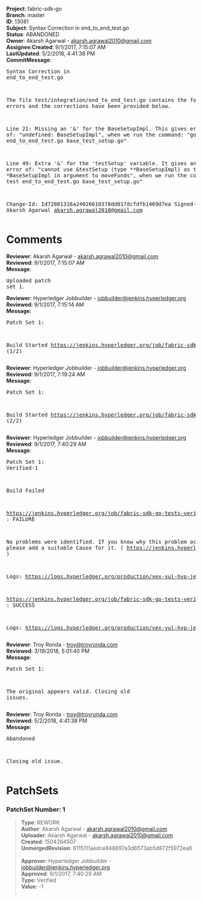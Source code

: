 <strong>Project</strong>: fabric-sdk-go</br><strong>Branch</strong>: master<br><strong>ID</strong>: 13081<br><strong>Subject</strong>: Syntax Correction in end_to_end_test.go<br><strong>Status</strong>: ABANDONED<br><strong>Owner</strong>: Akarsh Agarwal - akarsh.agrawal2010@gmail.com<br><strong>Assignee</strong>:<strong>Created</strong>: 9/1/2017, 7:15:07 AM<br><strong>LastUpdated</strong>: 5/2/2018, 4:41:38 PM<br><strong>CommitMessage</strong>:<br><pre>Syntax Correction in end_to_end_test.go

The file test/integration/end_to_end_test.go contains the
following errors and the corrections have been provided below.

Line 21: Missing an '&' for the BaseSetupImpl.
This gives error of: "undefined: BaseSetupImpl",
when we run the command:
"go test end_to_end_test.go base_test_setup.go"

Line 49: Extra '&' for the 'testSetup' variable.
It gives an error of:
"cannot use &testSetup (type **BaseSetupImpl)
as type *BaseSetupImpl in argument to moveFunds",
when we run the command:
"go test end_to_end_test.go base_test_setup.go"

Change-Id: Id72801316a24026610378dd017dcfdfb1469d7ea
Signed-off-by: Akarsh Agarwal <akarsh.agrawal2010@gmail.com>
</pre><h1>Comments</h1><strong>Reviewer</strong>: Akarsh Agarwal - akarsh.agrawal2010@gmail.com<br><strong>Reviewed</strong>: 9/1/2017, 7:15:07 AM<br><strong>Message</strong>: <pre>Uploaded patch set 1.</pre><strong>Reviewer</strong>: Hyperledger Jobbuilder - jobbuilder@jenkins.hyperledger.org<br><strong>Reviewed</strong>: 9/1/2017, 7:15:14 AM<br><strong>Message</strong>: <pre>Patch Set 1:

Build Started https://jenkins.hyperledger.org/job/fabric-sdk-go-tests-verify-s390x/224/ (1/2)</pre><strong>Reviewer</strong>: Hyperledger Jobbuilder - jobbuilder@jenkins.hyperledger.org<br><strong>Reviewed</strong>: 9/1/2017, 7:19:24 AM<br><strong>Message</strong>: <pre>Patch Set 1:

Build Started https://jenkins.hyperledger.org/job/fabric-sdk-go-tests-verify-x86_64/368/ (2/2)</pre><strong>Reviewer</strong>: Hyperledger Jobbuilder - jobbuilder@jenkins.hyperledger.org<br><strong>Reviewed</strong>: 9/1/2017, 7:40:29 AM<br><strong>Message</strong>: <pre>Patch Set 1: Verified-1

Build Failed 

https://jenkins.hyperledger.org/job/fabric-sdk-go-tests-verify-s390x/224/ : FAILURE

No problems were identified. If you know why this problem occurred, please add a suitable Cause for it. ( https://jenkins.hyperledger.org/job/fabric-sdk-go-tests-verify-s390x/224/ )

Logs: https://logs.hyperledger.org/production/vex-yul-hyp-jenkins-1/fabric-sdk-go-tests-verify-s390x/224

https://jenkins.hyperledger.org/job/fabric-sdk-go-tests-verify-x86_64/368/ : SUCCESS

Logs: https://logs.hyperledger.org/production/vex-yul-hyp-jenkins-1/fabric-sdk-go-tests-verify-x86_64/368</pre><strong>Reviewer</strong>: Troy Ronda - troy@troyronda.com<br><strong>Reviewed</strong>: 3/19/2018, 5:01:40 PM<br><strong>Message</strong>: <pre>Patch Set 1:

The original appears valid. Closing old issues.</pre><strong>Reviewer</strong>: Troy Ronda - troy@troyronda.com<br><strong>Reviewed</strong>: 5/2/2018, 4:41:38 PM<br><strong>Message</strong>: <pre>Abandoned

Closing old issue.</pre><h1>PatchSets</h1><h3>PatchSet Number: 1</h3><blockquote><strong>Type</strong>: REWORK<br><strong>Author</strong>: Akarsh Agarwal - akarsh.agrawal2010@gmail.com<br><strong>Uploader</strong>: Akarsh Agarwal - akarsh.agrawal2010@gmail.com<br><strong>Created</strong>: 1504264507<br><strong>UnmergedRevision</strong>: 6115111aedce848697a3d6573ab5d872f5972ea6<br><br><strong>Approver</strong>: Hyperledger Jobbuilder - jobbuilder@jenkins.hyperledger.org<br><strong>Approved</strong>: 9/1/2017, 7:40:29 AM<br><strong>Type</strong>: Verified<br><strong>Value</strong>: -1<br><br></blockquote>